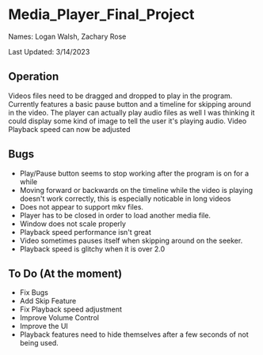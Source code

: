 # Media_Player_Final_Project
Names: Logan Walsh, Zachary Rose

Last Updated: 3/14/2023

## Operation
Videos files need to be dragged and dropped to play in the program. Currently features a basic pause button
and a timeline for skipping around in the video. The player can actually play audio files as well I was thinking
it could display some kind of image to tell the user it's playing audio. Video Playback speed can now be adjusted

## Bugs
* Play/Pause button seems to stop working after the program is on for a while
* Moving forward or backwards on the timeline while the video is playing doesn't work correctly, this is especially noticable in long videos
* Does not appear to support mkv files. 
* Player has to be closed in order to load another media file. 
* Window does not scale properly
* Playback speed performance isn't great
* Video sometimes pauses itself when skipping around on the seeker.
* Playback speed is glitchy when it is over 2.0

## To Do (At the moment)
* Fix Bugs
* Add Skip Feature
* Fix Playback speed adjustment
* Improve Volume Control
* Improve the UI
* Playback features need to hide themselves after a few seconds of not being used. 
